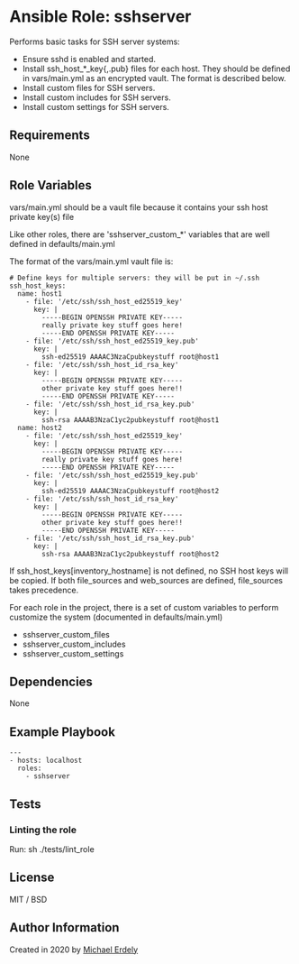 # Ansible Role: sshserver

Performs basic tasks for SSH server systems:

* Ensure sshd is enabled and started.
* Install ssh_host_*_key{,.pub} files for each host.  They should be defined in vars/main.yml as an encrypted vault.  The format is described below.
* Install custom files for SSH servers.
* Install custom includes for SSH servers.
* Install custom settings for SSH servers.

## Requirements

None

## Role Variables

vars/main.yml should be a vault file because it contains your ssh host private key(s) file

Like other roles, there are 'sshserver_custom_*' variables that are well defined in defaults/main.yml

The format of the vars/main.yml vault file is:

    # Define keys for multiple servers: they will be put in ~/.ssh
    ssh_host_keys:
      name: host1
        - file: '/etc/ssh/ssh_host_ed25519_key'
          key: |
            -----BEGIN OPENSSH PRIVATE KEY-----
            really private key stuff goes here!
            -----END OPENSSH PRIVATE KEY-----
        - file: '/etc/ssh/ssh_host_ed25519_key.pub'
          key: |
            ssh-ed25519 AAAAC3NzaCpubkeystuff root@host1
        - file: '/etc/ssh/ssh_host_id_rsa_key'
          key: |
            -----BEGIN OPENSSH PRIVATE KEY-----
            other private key stuff goes here!!
            -----END OPENSSH PRIVATE KEY-----
        - file: '/etc/ssh/ssh_host_id_rsa_key.pub'
          key: |
            ssh-rsa AAAAB3NzaC1yc2pubkeystuff root@host1
      name: host2
        - file: '/etc/ssh/ssh_host_ed25519_key'
          key: |
            -----BEGIN OPENSSH PRIVATE KEY-----
            really private key stuff goes here!
            -----END OPENSSH PRIVATE KEY-----
        - file: '/etc/ssh/ssh_host_ed25519_key.pub'
          key: |
            ssh-ed25519 AAAAC3NzaCpubkeystuff root@host2
        - file: '/etc/ssh/ssh_host_id_rsa_key'
          key: |
            -----BEGIN OPENSSH PRIVATE KEY-----
            other private key stuff goes here!!
            -----END OPENSSH PRIVATE KEY-----
        - file: '/etc/ssh/ssh_host_id_rsa_key.pub'
          key: |
            ssh-rsa AAAAB3NzaC1yc2pubkeystuff root@host2

If ssh_host_keys[inventory_hostname] is not defined, no SSH host keys will be copied.
If both file_sources and web_sources are defined, file_sources takes precedence.

For each role in the project, there is a set of custom variables to perform customize the system (documented in defaults/main.yml)

* sshserver_custom_files
* sshserver_custom_includes
* sshserver_custom_settings

## Dependencies

None

## Example Playbook

    ---
    - hosts: localhost
      roles:
        - sshserver

## Tests

### Linting the role

Run: sh ./tests/lint_role

## License

MIT / BSD

## Author Information

Created in 2020 by [Michael Erdely](mike@erdelynet.com)

